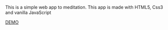 This is a simple web app to meditation. This app is made with HTML5, Css3 and vanilla JavaScript

<a href="https://luisguzmanm.github.io/meditation-timer/">DEMO</a>
